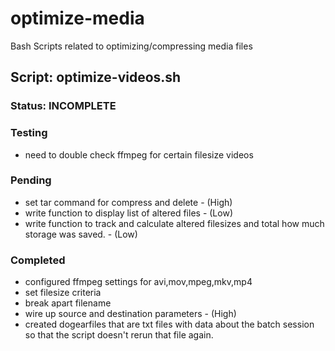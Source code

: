 # optimize-media
Bash Scripts related to optimizing/compressing media files


## Script: optimize-videos.sh
### Status: INCOMPLETE

### Testing

* need to double check ffmpeg for certain filesize videos


### Pending

* set tar command for compress and delete - (High)
* write function to display list of altered files - (Low)
* write function to track and calculate altered filesizes and total how much storage was saved. - (Low)

### Completed

* configured ffmpeg settings for avi,mov,mpeg,mkv,mp4
* set filesize criteria
* break apart filename
* wire up source and destination parameters - (High)
* created dogearfiles that are txt files with data about the batch session so that the script doesn't rerun that file again.
